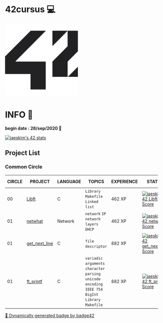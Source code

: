 # 42cursus 💻

![42logo](image/readme/42.png)

# INFO 👷

**begin date : 28/sep/2020 🎉**

[![jaeskim's 42 stats](https://badge42.herokuapp.com/api/stats/jaeskim)](https://github.com/JaeSeoKim/badge42)

## Project List

### Common Circle

| CIRCLE | PROJECT                             | LANGUAGE | TOPICS                                                                                               | EXPERIENCE | STATUS                                                                                                                                       | Date of Completion |
| ------ | ----------------------------------- | -------- | ---------------------------------------------------------------------------------------------------- | ---------- | -------------------------------------------------------------------------------------------------------------------------------------------- | ------------------ |
| 00     | [Libft](./00_Libft)                 | C        | `Library` `Makefile` `Linked list`                                                                   | 462 XP     | [![jaeskim's 42 Libft Score](https://badge42.herokuapp.com/api/project/jaeskim/Libft)](https://github.com/JaeSeoKim/badge42)                 | 2020-10-04         |
| 01     | [netwhat](./01_netwhat)             | Network  | `network` `IP` `network layers` `DHCP`                                                               | 462 XP     | [![jaeskim's 42 netwhat Score](https://badge42.herokuapp.com/api/project/jaeskim/netwhat)](https://github.com/JaeSeoKim/badge42)             | 2020-10-12         |
| 01     | [get_next_line](./01_get_next_line) | C        | `file descriptor`                                                                                    | 882 XP     | [![jaeskim's 42 get_next_line Score](https://badge42.herokuapp.com/api/project/jaeskim/get_next_line)](https://github.com/JaeSeoKim/badge42) | 2020-10-09         |
| 01     | [ft_printf](./01_ft_printf)         | C        | `variadic arguments` `character parsing` `unicode encoding` `IEEE 754` `BigInt` `Library` `Makefile` | 882 XP     | [![jaeskim's 42 ft_printf Score](https://badge42.herokuapp.com/api/project/jaeskim/ft_printf)](https://github.com/JaeSeoKim/badge42)         | 2020-11-19         |

[🚀 Dynamically generated badge by badge42](https://github.com/JaeSeoKim/badge42)
